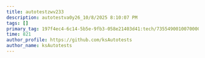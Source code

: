 ```yaml
---
title: autotestzwv233
description: autotestva0y26_10/8/2025 8:10:07 PM
tags: []
primary_tag: 197f4ec4-6c14-5b5e-9fb3-058e21403d41:tech/73554900100700000996/67838200100800006287
time: 821
author_profile: https://github.com/ksAutotests
author_name: ksAutotests
---
```

